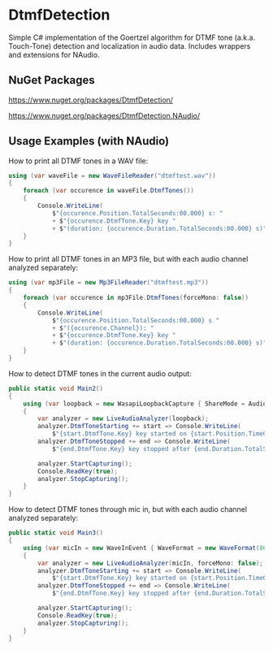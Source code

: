 DtmfDetection
=============

Simple C# implementation of the Goertzel algorithm for DTMF tone (a.k.a. Touch-Tone) detection and localization in audio data. Includes wrappers and extensions for NAudio.

NuGet Packages
--------------

https://www.nuget.org/packages/DtmfDetection/

https://www.nuget.org/packages/DtmfDetection.NAudio/

Usage Examples (with NAudio)
----------------------------

How to print all DTMF tones in a WAV file:

``` C#
using (var waveFile = new WaveFileReader("dtmftest.wav"))
{
    foreach (var occurence in waveFile.DtmfTones())
    {
        Console.WriteLine(
			$"{occurence.Position.TotalSeconds:00.000} s: "
            + $"{occurence.DtmfTone.Key} key "
			+ $"(duration: {occurence.Duration.TotalSeconds:00.000} s)");
    }
}
```

How to print all DTMF tones in an MP3 file, but with each audio channel analyzed separately:

``` C#
using (var mp3File = new Mp3FileReader("dtmftest.mp3"))
{
    foreach (var occurence in mp3File.DtmfTones(forceMono: false))
	{
        Console.WriteLine(
            $"{occurence.Position.TotalSeconds:00.000} s "
            + $"({occurence.Channel}): "
            + $"{occurence.DtmfTone.Key} key "
            + $"(duration: {occurence.Duration.TotalSeconds:00.000} s)");
	}
}
```

How to detect DTMF tones in the current audio output:

``` C#
public static void Main2()
{
    using (var loopback = new WasapiLoopbackCapture { ShareMode = AudioClientShareMode.Shared })
    {
        var analyzer = new LiveAudioAnalyzer(loopback);
        analyzer.DtmfToneStarting += start => Console.WriteLine(
            $"{start.DtmfTone.Key} key started on {start.Position.TimeOfDay}");
        analyzer.DtmfToneStopped += end => Console.WriteLine(
            $"{end.DtmfTone.Key} key stopped after {end.Duration.TotalSeconds} s");

        analyzer.StartCapturing();
        Console.ReadKey(true);
        analyzer.StopCapturing();
    }
}
```

How to detect DTMF tones through mic in, but with each audio channel analyzed separately:

``` C#
public static void Main3()
{
    using (var micIn = new WaveInEvent { WaveFormat = new WaveFormat(8000, 32, 1) })
    {
        var analyzer = new LiveAudioAnalyzer(micIn, forceMono: false);
        analyzer.DtmfToneStarting += start => Console.WriteLine(
            $"{start.DtmfTone.Key} key started on {start.Position.TimeOfDay} (channel {start.Channel})");
        analyzer.DtmfToneStopped += end => Console.WriteLine(
            $"{end.DtmfTone.Key} key stopped after {end.Duration.TotalSeconds} s (channel {end.Channel})");

        analyzer.StartCapturing();
        Console.ReadKey(true);
        analyzer.StopCapturing();
    }
}
```
